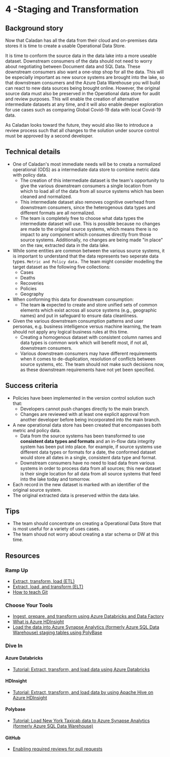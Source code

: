 # 4 -Staging and Transformation

## Background story

Now that Caladan has all the data from their cloud and on-premises data stores it is time to create a usable Operational Data Store.

It is time to conform the source data in the data lake into a more useable dataset.
Downstream consumers of the data should not need to worry about
negotiating between Document data and SQL Data.
These downstream consumers also want a one-stop shop for all the data.
This will be especially important as new source systems are brought into the lake,
so that downstream consumers and the Azure Data Warehouse you will build can react to new data sources being brought online. 
However, the original source data must also be preserved in the Operational data store for audit and review purposes.
This will enable the creation of alternative intermediate datasets at any time,
and it will also enable deeper exploration for use cases such as comparing Global Covid-19 data with local Covid-19 data. 

As Caladan looks toward the future, they would also like to introduce a review process
such that all changes to the solution under source control must be approved by a second developer.

## Technical details

- One of Caladan's most immediate needs will be to creata a normalized operational (ODS) as a intermediate data store to combine metric data with policy data. 
    - The creation of this intermediate dataset is the team's opportunity
    to give the various downstream consumers a single location from which to load all
    of the data from all source systems which has been cleaned and normalized.
    - This intermediate dataset also removes cognitive overhead from downstream consumers,
    since the heterogenous data types and different formats are all normalized.
    - The team is completely free to choose what data types the intermediate dataset will use.
    This is possible because no changes are made to the original source systems,
    which means there is no impact to any component which consumes directly from those source systems.
    Additionally, no changes are being made "in place" on the raw, extracted data in the data lake.
- While some entities are common between the various source systems,
it is important to understand that the data represents two seperate data types.  `Metric and Policy data.` 
The team might consider modelling the target dataset as the following five collections:
    - Cases
    - Deaths
    - Recoveries
    - Policies
    - Geography
- When conforming this data for downstream consumption:
    - The team **is** expected to create and store unified sets of common elements
    which exist across all source systems (e.g., geographic names) and put in safeguard to ensure data cleanliness.
- Given the various downstream consumption patterns and user personas,
e.g. business intelligence versus machine learning,
the team should not apply any logical business rules at this time.
    - Creating a homogenous dataset with consistent column names and data types
    is common work which will benefit most, if not all, downstream consumers.
    - Various downstream consumers may have different requirements when it comes to
    de-duplication, resolution of conflicts between source systems, etc.
    The team should not make such decisions now,
    as these downstream requirements have not yet been specified.

## Success criteria

- Policies have been implemented in the version control solution such that:
    - Developers cannot push changes directly to the main branch.
    - Changes are reviewed with at least one explicit approval from another developer
    before being incorporated into the main branch.
- A new operational data store has been created that encompasses both metric and policy data.
    - Data from the source systems has been transformed to use **consistent data types and formats** and an in-flow data integrity system has been put into place. 
    for example, if source systems use different data types or formats for a date,
    the conformed dataset would store all dates in a single, consistent data type and format.
    - Downstream consumers have no need to load data from various systems in order
    to process data from all sources; this new dataset is their single location
    for all data from all source systems that feed into the lake today and tomorrow.
- Each record in the new dataset is marked with an identifier of the original source system.
- The original extracted data is preserved within the data lake.

## Tips
- The team should concentrate on creating a Operational Data Store that is most useful for a variety of uses cases.  
- The team shoud not worry about creating a star schema or DW at this time. 


## Resources

### Ramp Up

- [Extract, transform, load (ETL)](https://docs.microsoft.com/en-us/azure/architecture/data-guide/relational-data/etl)
- [Extract, load, and transform (ELT)](https://docs.microsoft.com/en-us/azure/sql-data-warehouse/design-elt-data-loading)
- [How to teach Git](https://rachelcarmena.github.io/2018/12/12/how-to-teach-git.html)

### Choose Your Tools

- [Ingest, prepare, and transform using Azure Databricks and Data Factory](https://azure.microsoft.com/en-us/blog/operationalize-azure-databricks-notebooks-using-data-factory/)
- [What is Azure HDInsight](https://docs.microsoft.com/en-us/azure/hdinsight/hadoop/apache-hadoop-introduction)
- [Load the data into Azure Synapse Analytics (formerly Azure SQL Data Warehouse) staging tables using PolyBase](https://docs.microsoft.com/en-us/azure/sql-data-warehouse/design-elt-data-loading#4-load-the-data-into-sql-data-warehouse-staging-tables-using-polybase)

### Dive In

#### Azure Databricks

- [Tutorial: Extract, transform, and load data using Azure Databricks](https://docs.microsoft.com/en-us/azure/azure-databricks/databricks-extract-load-sql-data-warehouse)

#### HDInsight

- [Tutorial: Extract, transform, and load data by using Apache Hive on Azure HDInsight](https://docs.microsoft.com/en-us/azure/storage/blobs/data-lake-storage-tutorial-extract-transform-load-hive)

#### Polybase

- [Tutorial: Load New York Taxicab data to Azure Synapse Analytics (formerly Azure SQL Data Warehouse)](https://docs.microsoft.com/en-us/azure/sql-data-warehouse/load-data-from-azure-blob-storage-using-polybase)

#### GitHub

- [Enabling required reviews for pull requests](https://help.github.com/articles/enabling-required-reviews-for-pull-requests/)
